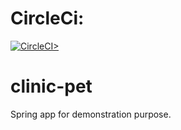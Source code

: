 # CircleCi:
[![CircleCI>](https://circleci.com/gh/kostyaFrom/clinic-pet.svg?style=svg)](https://circleci.com/gh/kostyaFrom/clinic-pet)

# clinic-pet
Spring app for demonstration purpose.  